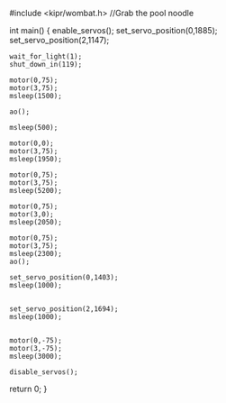 #include <kipr/wombat.h>
//Grab the pool noodle






int main()
{
    enable_servos();
    set_servo_position(0,1885);
    set_servo_position(2,1147);
   
    wait_for_light(1);
    shut_down_in(119);
    
    motor(0,75);
    motor(3,75);
    msleep(1500);
    
    ao();
    
    msleep(500);
    
    motor(0,0);
    motor(3,75);
    msleep(1950);
    
    motor(0,75);
    motor(3,75);
    msleep(5200);
    
    motor(0,75);
    motor(3,0);
    msleep(2050);
    
    motor(0,75);
    motor(3,75);
    msleep(2300);
    ao();
    
    set_servo_position(0,1403);
    msleep(1000);
    
    
    set_servo_position(2,1694);
    msleep(1000);
    
    
    motor(0,-75);
    motor(3,-75);
    msleep(3000);
    
    disable_servos();
    
   return 0;
}
